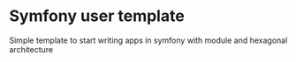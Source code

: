 # Symfony user template

Simple template to start writing apps in symfony with module and hexagonal architecture
